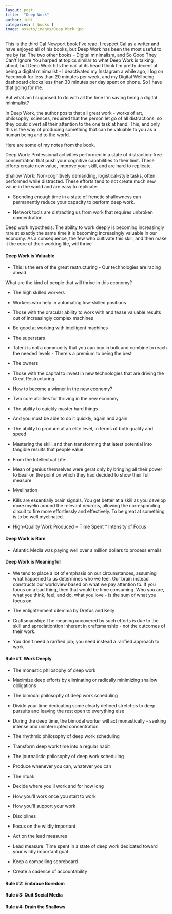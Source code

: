 ```yaml
---
layout: post
title:  "Deep Work"
author: juhi
categories: [ books ]
image: assets/images/Deep Work.jpg
---
```


This is the third Cal Newport book I've read. I respect Cal as a writer and have enjoyed all of his books, but Deep Work has been the most useful to me by far. The two other books - Digital minimalism, and So Good They Can't Ignore You harped at topics similar to what Deep Work is talking about, but Deep Work hits the nail at its head
I think I'm pretty decent at being a digital minimalist - I deactivated my Instagram a while ago, I log on Facebook for less than 20 minutes per week, and my Digital Wellbeing dashboard clocks less than 30 minutes per day spent on phone. So I have that going for me.

But what am I supposed to do with all the time I'm saving being a digital minimalist? 

In Deep Work, the author posits that all great work - works of art, philosophy, sciences, required that the person let go of all distractions, so they could divert all their attention to the one task at hand. This, and only this is the way of producing something that can be valuable to you as a human being and to the world.


Here are some of my notes from the book.

Deep Work: Professional activities performed in a state of distraction-free concentration that push your cognitive capabilities to their limit. These efforts create new value, improve your skill, and are hard to replicate.

Shallow Work: Non-cognitively demanding, logistical-style tasks, often performed while distracted. These efforts tend to not create much new value in the world and are easy to replicate.

-   Spending enough time in a state of frenetic shallowness can permanently reduce your capacity to perform deep work.

-   Network tools are distracting us from work that requires unbroken concentration

Deep work hypothesis: The ability to work deeply is becoming increasingly rare at exactly the same time it is becoming increasingly valuable in our economy. As a consequence, the few who cultivate this skill, and then make it the core of their working life, will thrive

#### Deep Work is Valuable

-   This is the era of the great restructuring - Our technologies are racing ahead 

What are the kind of people that will thrive in this economy? 

-   The high skilled workers

-   Workers who help in automating low-skilled positions

-   Those with the oracular ability to work with and tease valuable results out of increasingly complex machines

-   Be good at working with intelligent machines

-   The superstars

-   Talent is not a commodity that you can buy in bulk and combine to reach the needed levels - There's a premium to being the best

-   The owners

-   Those with the capital to invest in new technologies that are driving the Great Restructuring

-   How to become a winner in the new economy?

-   Two core abilities for thriving in the new economy

-   The ability to quickly master hard things

-   And you must be able to do it quickly, again and again

-   The ability to produce at an elite level, in terms of both quality and speed

-   Mastering the skill, and then transforming that latest potential into tangible results that people value

-   From the Intellectual Life:

-   Mean of genius themselves were gerat only by bringing all their power to bear on the point on which they had decided to show their full measure

-   Myelination

-   Kills are essentially brain signals. You get better at a skill as you develop more myelin around the relevant neurons, allowing the corresponding circuit to fire more effortlessly and effectively. To be great at something is to be well myelinated.

-   High-Quality Work Produced = Time Spent * Intensity of Focus

#### Deep Work is Rare

-   Atlantic Media was paying well over a million dollars to process emails

#### Deep Work is Meaningful

-   We tend to place a lot of emphasis on our circumstances, assuming what happened to us determines who we feel. Our brain instead constructs our worldview based on what we pay attention to. If you focus on a bad thing, then that would be time consuming. Who you are, what you think, feel, and do, what you love - is the sum of what you focus on.

-   The enlightenment dilemma by Drefus and Kelly

-   Craftsmanship: The meaning uncovered by such efforts is due to the skill and apreciationtion inherent in craftsmanship - not the outcomes of their work. 

-   You don't need a rarified job; you need instead a rarified approach to work

#### Rule #1: Work Deeply

-   The monastic philosophy of deep work

-   Maximize deep efforts by eliminating or radically minimizing shallow obligations

-   The bimodal philosophy of deep work scheduling

-   Divide your time dedicating some clearly defined stretches to deep pursuits and leaving the rest open to everything else

-   During the deep time, the bimodal worker will act monastically - seeking intense and uninterrupted concentration

-   The rhythmic philosophy of deep work scheduling

-   Transform deep work time into a regular habit

-   The journalistic philosophy of deep work scheduling

-   Produce whenever you can, whatever you can

-   The ritual:

-   Decide where you'll work and for how long

-   How you'll work once you start to work

-   How you'll support your work

-   Disciplines

-   Focus on the wildly important

-   Act on the lead measures

-   Lead measure: Time spent in a state of deep work dedicated toward your wildly important goal

-   Keep a compelling scoreboard

-   Create a cadence of accountability

#### Rule #2: Embrace Boredom

#### Rule #3: Quit Social Media

#### Rule #4: Drain the Shallows

